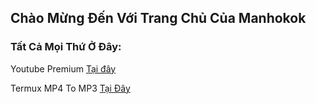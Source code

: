 ## Chào Mừng Đến Với Trang Chủ Của Manhokok

### Tất Cả Mọi Thứ Ở Đây: 

Youtube Premium [Tại đây](https://bit.ly/YTB-premium)

Termux MP4 To MP3 [Tại Đây](https://bit.ly/Mp4-To-Mp3)

